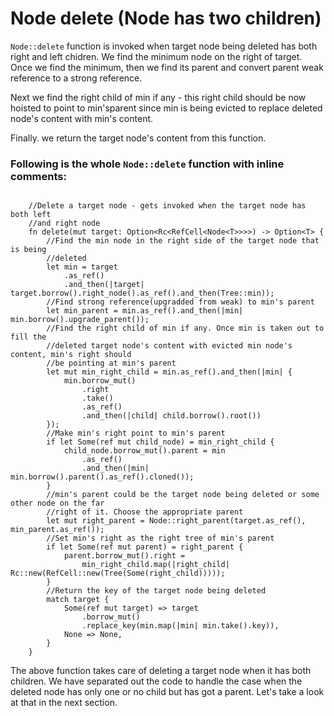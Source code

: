 # Node delete (Node has two children)

`Node::delete` function is invoked when target node being deleted has both right and left chidren.
We find the minimum node on the right of target. Once we find the minimum, then we find its parent
and convert parent weak reference to a strong reference.

Next we find the right child of min if any - this right child should be now hoisted to point to min'sparent since min is being evicted to replace deleted node's content with min's content.

Finally. we return the target node's content from this function.

### Following is the whole `Node::delete` function with inline comments:

```rust, ignore

    //Delete a target node - gets invoked when the target node has both left
    //and right node
    fn delete(mut target: Option<Rc<RefCell<Node<T>>>>) -> Option<T> {
        //Find the min node in the right side of the target node that is being
        //deleted
        let min = target
            .as_ref()
            .and_then(|target| target.borrow().right_node().as_ref().and_then(Tree::min));
        //Find strong reference(upgradded from weak) to min's parent
        let min_parent = min.as_ref().and_then(|min| min.borrow().upgrade_parent());
        //Find the right child of min if any. Once min is taken out to fill the 
        //deleted target node's content with evicted min node's content, min's right should
        //be pointing at min's parent
        let mut min_right_child = min.as_ref().and_then(|min| {
            min.borrow_mut()
                .right
                .take()
                .as_ref()
                .and_then(|child| child.borrow().root())
        });
        //Make min's right point to min's parent
        if let Some(ref mut child_node) = min_right_child {
            child_node.borrow_mut().parent = min
                .as_ref()
                .and_then(|min| min.borrow().parent().as_ref().cloned());
        }
        //min's parent could be the target node being deleted or some other node on the far
        //right of it. Choose the appropriate parent
        let mut right_parent = Node::right_parent(target.as_ref(), min_parent.as_ref());
        //Set min's right as the right tree of min's parent
        if let Some(ref mut parent) = right_parent {
            parent.borrow_mut().right =
                min_right_child.map(|right_child| Rc::new(RefCell::new(Tree(Some(right_child)))));
        }
        //Return the key of the target node being deleted
        match target {
            Some(ref mut target) => target
                .borrow_mut()
                .replace_key(min.map(|min| min.take().key)),
            None => None,
        }
    }
```

The above function takes care of deleting a target node when it has both children. We have separated
out the code to handle the case when the deleted node has only one or no child but has got a parent. Let's take a look at that in the next section.
